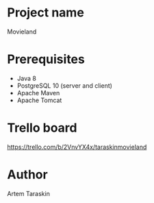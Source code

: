 # Project name
Movieland

# Prerequisites
* Java 8
* PostgreSQL 10 (server and client)
* Apache Maven
* Apache Tomcat

# Trello board
https://trello.com/b/2VnvYX4x/taraskinmovieland

# Author
Artem Taraskin
